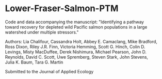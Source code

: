 # Lower-Fraser-Salmon-PTM
Code and data accompanying the manuscript: "Identifying a pathway toward recovery for depleted wild Pacific salmon populations in a large watershed under multiple stressors."

Authors: Lia Chalifour, Cassandra Holt, Abbey E. Camaclang, Mike Bradford, Ross Dixon, Riley J.R. Finn, Victoria Hemming, Scott G. Hinch, Colin D. Levings, Misty MacDuffee, Derek Nishimura, Michael Pearson, John D. Reynolds, David C. Scott, Uwe Spremberg, Steven Stark, John Stevens, Julia K. Baum, Tara G. Martin

Submitted to the Journal of Applied Ecology